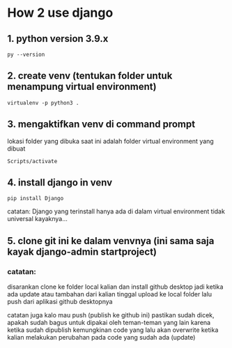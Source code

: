 # How 2 use django

## 1. python version 3.9.x
```
py --version
```

## 2. create venv (tentukan folder untuk menampung virtual environment)
```
virtualenv -p python3 .
```

## 3. mengaktifkan venv di command prompt

lokasi folder yang dibuka saat ini adalah folder virtual environment yang dibuat
```
Scripts/activate
```

## 4. install django in venv
```
pip install Django
```
catatan: Django yang terinstall hanya ada di dalam virtual environment tidak universal kayaknya...

## 5. clone git ini ke dalam venvnya (ini sama saja kayak django-admin startproject)

### catatan:
disarankan clone ke folder local kalian dan install github desktop jadi ketika ada update atau tambahan dari kalian tinggal upload ke local folder lalu push dari aplikasi github desktopnya

catatan juga kalo mau push (publish ke github ini) pastikan sudah dicek, apakah sudah bagus untuk dipakai oleh teman-teman yang lain karena ketika sudah dipublish kemungkinan code yang lalu akan overwrite ketika kalian melakukan perubahan pada code yang sudah ada (update)

